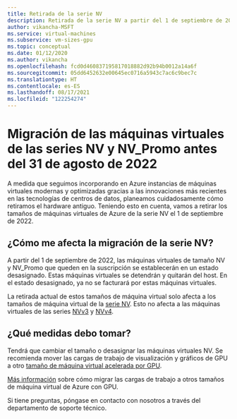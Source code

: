 ```yaml
---
title: Retirada de la serie NV
description: Retirada de la serie NV a partir del 1 de septiembre de 2021
author: vikancha-MSFT
ms.service: virtual-machines
ms.subservice: vm-sizes-gpu
ms.topic: conceptual
ms.date: 01/12/2020
ms.author: vikancha
ms.openlocfilehash: fcd0d460837195817018882d92b94b0012a14a6f
ms.sourcegitcommit: 05dd6452632e00645ec0716a5943c7ac6c9bec7c
ms.translationtype: HT
ms.contentlocale: es-ES
ms.lasthandoff: 08/17/2021
ms.locfileid: "122254274"
---
```

# <a name="migrate-your-nv-and-nv_promo-series-virtual-machines-by-august-31-2022"></a>Migración de las máquinas virtuales de las series NV y NV_Promo antes del 31 de agosto de 2022
A medida que seguimos incorporando en Azure instancias de máquinas virtuales modernas y optimizadas gracias a las innovaciones más recientes en las tecnologías de centros de datos, planeamos cuidadosamente cómo retiramos el hardware antiguo.
Teniendo esto en cuenta, vamos a retirar los tamaños de máquinas virtuales de Azure de la serie NV el 1 de septiembre de 2022.

## <a name="how-does-the-nv-series-migration-affect-me"></a>¿Cómo me afecta la migración de la serie NV?  

A partir del 1 de septiembre de 2022, las máquinas virtuales de tamaño NV y NV_Promo que queden en la suscripción se establecerán en un estado desasignado. Estas máquinas virtuales se detendrán y quitarán del host. En el estado desasignado, ya no se facturará por estas máquinas virtuales. 

La retirada actual de estos tamaños de máquina virtual solo afecta a los tamaños de máquina virtual de la [serie NV](nv-series.md). Esto no afecta a las máquinas virtuales de las series [NVv3](nvv3-series.md) y [NVv4](nvv4-series.md). 

## <a name="what-actions-should-i-take"></a>¿Qué medidas debo tomar?  

Tendrá que cambiar el tamaño o desasignar las máquinas virtuales NV. Se recomienda mover las cargas de trabajo de visualización y gráficos de GPU a otro [tamaño de máquina virtual acelerada por GPU](sizes-gpu.md).

[Más información](nv-series-migration-guide.md) sobre cómo migrar las cargas de trabajo a otros tamaños de máquina virtual de Azure con GPU. 

Si tiene preguntas, póngase en contacto con nosotros a través del departamento de soporte técnico.

